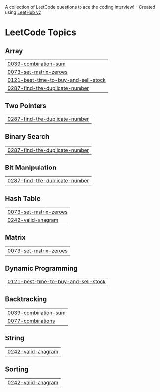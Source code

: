 A collection of LeetCode questions to ace the coding interview! - Created using [LeetHub v2](https://github.com/arunbhardwaj/LeetHub-2.0)
<!---LeetCode Topics Start-->
# LeetCode Topics
## Array
|  |
| ------- |
| [0039-combination-sum](https://github.com/41611018/-CrackYourPlacement/tree/master/0039-combination-sum) |
| [0073-set-matrix-zeroes](https://github.com/41611018/-CrackYourPlacement/tree/master/0073-set-matrix-zeroes) |
| [0121-best-time-to-buy-and-sell-stock](https://github.com/41611018/-CrackYourPlacement/tree/master/0121-best-time-to-buy-and-sell-stock) |
| [0287-find-the-duplicate-number](https://github.com/41611018/-CrackYourPlacement/tree/master/0287-find-the-duplicate-number) |
## Two Pointers
|  |
| ------- |
| [0287-find-the-duplicate-number](https://github.com/41611018/-CrackYourPlacement/tree/master/0287-find-the-duplicate-number) |
## Binary Search
|  |
| ------- |
| [0287-find-the-duplicate-number](https://github.com/41611018/-CrackYourPlacement/tree/master/0287-find-the-duplicate-number) |
## Bit Manipulation
|  |
| ------- |
| [0287-find-the-duplicate-number](https://github.com/41611018/-CrackYourPlacement/tree/master/0287-find-the-duplicate-number) |
## Hash Table
|  |
| ------- |
| [0073-set-matrix-zeroes](https://github.com/41611018/-CrackYourPlacement/tree/master/0073-set-matrix-zeroes) |
| [0242-valid-anagram](https://github.com/41611018/-CrackYourPlacement/tree/master/0242-valid-anagram) |
## Matrix
|  |
| ------- |
| [0073-set-matrix-zeroes](https://github.com/41611018/-CrackYourPlacement/tree/master/0073-set-matrix-zeroes) |
## Dynamic Programming
|  |
| ------- |
| [0121-best-time-to-buy-and-sell-stock](https://github.com/41611018/-CrackYourPlacement/tree/master/0121-best-time-to-buy-and-sell-stock) |
## Backtracking
|  |
| ------- |
| [0039-combination-sum](https://github.com/41611018/-CrackYourPlacement/tree/master/0039-combination-sum) |
| [0077-combinations](https://github.com/41611018/-CrackYourPlacement/tree/master/0077-combinations) |
## String
|  |
| ------- |
| [0242-valid-anagram](https://github.com/41611018/-CrackYourPlacement/tree/master/0242-valid-anagram) |
## Sorting
|  |
| ------- |
| [0242-valid-anagram](https://github.com/41611018/-CrackYourPlacement/tree/master/0242-valid-anagram) |
<!---LeetCode Topics End-->